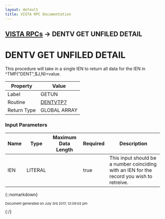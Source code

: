```yaml
---
layout: default
title: VISTA RPC Documentation
---
```


## [VISTA RPCs](TableOfContents) &#8594; DENTV GET UNFILED DETAIL
# DENTV GET UNFILED DETAIL

This procedure will take in a single IEN to return all data for the IEN in ^TMP("DENT",$J,N)=value.

Property | Value
--- | ---
Label | GETUN
Routine | [DENTVTP7](http://code.osehra.org/dox/Routine_DENTVTP7_source.html)
Return Type | GLOBAL ARRAY


### Input Parameters

Name | Type | Maximum Data Length | Required | Description
--- | --- | --- | --- | ---
IEN | LITERAL |  | true | This input should be a number coinciding with an IEN for the record you wish to retreive.



{::nomarkdown} <br/><p style="font-size: 11px">Document generated on July 3rd 2017, 12:09:02 pm</p>{:/}